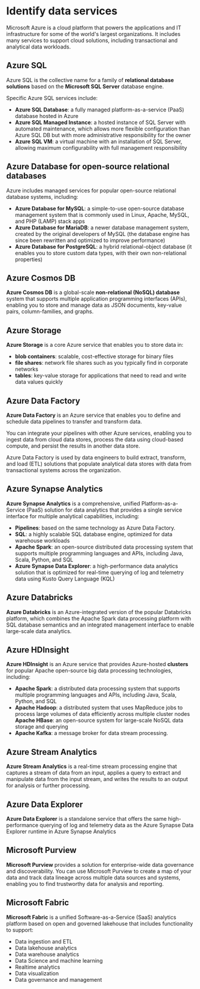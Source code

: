 # Identify data services

Microsoft Azure is a cloud platform that powers the applications and IT infrastructure for some of the world's largest organizations. It includes many services to support cloud solutions, including transactional and analytical data workloads.

## Azure SQL

Azure SQL is the collective name for a family of **relational database solutions** based on the **Microsoft SQL Server** database engine. 

Specific Azure SQL services include:
- **Azure SQL Database**: a fully managed platform-as-a-service (PaaS) database hosted in Azure
- **Azure SQL Managed Instance**: a hosted instance of SQL Server with automated maintenance, which allows more flexible configuration than Azure SQL DB but with more administrative responsibility for the owner
- **Azure SQL VM**: a virtual machine with an installation of SQL Server, allowing maximum configurability with full management responsibility

## Azure Database for open-source relational databases

Azure includes managed services for popular open-source relational database systems, including:
- **Azure Database for MySQL**: a simple-to-use open-source database management system that is commonly used in Linux, Apache, MySQL, and PHP (LAMP) stack apps
- **Azure Database for MariaDB**: a newer database management system, created by the original developers of MySQL (the database engine has since been rewritten and optimized to improve performance)
- **Azure Database for PostgreSQL**: a hybrid relational-object database (it enables you to store custom data types, with their own non-relational properties)

## Azure Cosmos DB

**Azure Cosmos DB** is a global-scale **non-relational (NoSQL) database** system that supports multiple application programming interfaces (APIs), enabling you to store and manage data as JSON documents, key-value pairs, column-families, and graphs.

## Azure Storage

**Azure Storage** is a core Azure service that enables you to store data in:
- **blob containers**: scalable, cost-effective storage for binary files
- **file shares**: network file shares such as you typically find in corporate networks
- **tables**: key-value storage for applications that need to read and write data values quickly

## Azure Data Factory

**Azure Data Factory** is an Azure service that enables you to define and schedule data pipelines to transfer and transform data. 

You can integrate your pipelines with other Azure services, enabling you to ingest data from cloud data stores, process the data using cloud-based compute, and persist the results in another data store.

Azure Data Factory is used by data engineers to build extract, transform, and load (ETL) solutions that populate analytical data stores with data from transactional systems across the organization.

## Azure Synapse Analytics

**Azure Synapse Analytics** is a comprehensive, unified Platform-as-a-Service (PaaS) solution for data analytics that provides a single service interface for multiple analytical capabilities, including:
- **Pipelines**: based on the same technology as Azure Data Factory.
- **SQL**: a highly scalable SQL database engine, optimized for data warehouse workloads
- **Apache Spark**: an open-source distributed data processing system that supports multiple programming languages and APIs, including Java, Scala, Python, and SQL
- **Azure Synapse Data Explorer**: a high-performance data analytics solution that is optimized for real-time querying of log and telemetry data using Kusto Query Language (KQL)

## Azure Databricks

**Azure Databricks** is an Azure-integrated version of the popular Databricks platform, which combines the Apache Spark data processing platform with SQL database semantics and an integrated management interface to enable large-scale data analytics.

## Azure HDInsight

**Azure HDInsight** is an Azure service that provides Azure-hosted **clusters** for popular Apache open-source big data processing technologies, including:
- **Apache Spark**: a distributed data processing system that supports multiple programming languages and APIs, including Java, Scala, Python, and SQL
- **Apache Hadoop**: a distributed system that uses MapReduce jobs to process large volumes of data efficiently across multiple cluster nodes
**Apache HBase**: an open-source system for large-scale NoSQL data storage and querying
- **Apache Kafka**: a message broker for data stream processing.

## Azure Stream Analytics

**Azure Stream Analytics** is a real-time stream processing engine that captures a stream of data from an input, applies a query to extract and manipulate data from the input stream, and writes the results to an output for analysis or further processing.

## Azure Data Explorer

**Azure Data Explorer** is a standalone service that offers the same high-performance querying of log and telemetry data as the Azure Synapse Data Explorer runtime in Azure Synapse Analytics

## Microsoft Purview

**Microsoft Purview** provides a solution for enterprise-wide data governance and discoverability. You can use Microsoft Purview to create a map of your data and track data lineage across multiple data sources and systems, enabling you to find trustworthy data for analysis and reporting.

## Microsoft Fabric

**Microsoft Fabric** is a unified Software-as-a-Service (SaaS) analytics platform based on open and governed lakehouse that includes functionality to support:
- Data ingestion and ETL
- Data lakehouse analytics
- Data warehouse analytics
- Data Science and machine learning
- Realtime analytics
- Data visualization
- Data governance and management